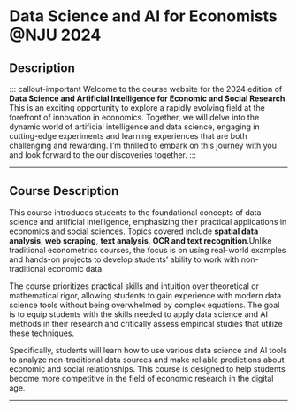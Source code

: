 # Data Science and AI for Economists \@NJU 2024

## Description

::: callout-important
Welcome to the course website for the 2024 edition of **Data Science and Artificial Intelligence for Economic and Social Research**. This is an exciting opportunity to explore a rapidly evolving field at the forefront of innovation in economics. Together, we will delve into the dynamic world of artificial intelligence and data science, engaging in cutting-edge experiments and learning experiences that are both challenging and rewarding. I’m thrilled to embark on this journey with you and look forward to the our discoveries together.
:::

------------------------------------------------------------------------

## Course Description

This course introduces students to the foundational concepts of data science and artificial intelligence, emphasizing their practical applications in economics and social sciences. Topics covered include **spatial data analysis**, **web scraping**, **text analysis**, **OCR and text recognition**.Unlike traditional econometrics courses, the focus is on using real-world examples and hands-on projects to develop students’ ability to work with non-traditional economic data.

The course prioritizes practical skills and intuition over theoretical or mathematical rigor, allowing students to gain experience with modern data science tools without being overwhelmed by complex equations. The goal is to equip students with the skills needed to apply data science and AI methods in their research and critically assess empirical studies that utilize these techniques.

Specifically, students will learn how to use various data science and AI tools to analyze non-traditional data sources and make reliable predictions about economic and social relationships. This course is designed to help students become more competitive in the field of economic research in the digital age.

------------------------------------------------------------------------
